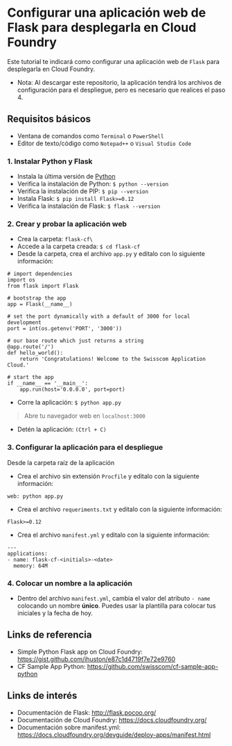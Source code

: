 # Configurar una aplicación web de Flask para desplegarla en Cloud Foundry

Este tutorial te indicará como configurar una aplicación web de `Flask` para desplegarla en Cloud Foundry.

* Nota: Al descargar este repositorio, la aplicación tendrá los archivos de configuración para el despliegue, pero es necesario que realices el paso 4.

## Requisitos básicos
* Ventana de comandos como `Terminal` o `PowerShell`
* Editor de texto/código como `Notepad++` o `Visual Studio Code`

### 1. Instalar Python y Flask
* Instala la última versión de [Python](https://www.python.org/downloads/)
* Verifica la instalación de Python: `$ python --version`
* Verifica la instalación de PIP: `$ pip --version`
* Instala Flask: `$ pip install Flask>=0.12`
* Verifica la instalación de Flask: `$ flask --version`

### 2. Crear y probar la aplicación web
* Crea la carpeta: `flask-cf\`
* Accede a la carpeta creada: `$ cd flask-cf`
* Desde la carpeta, crea el archivo `app.py` y editalo con lo siguiente información:
```
# import dependencies
import os
from flask import Flask

# bootstrap the app
app = Flask(__name__)

# set the port dynamically with a default of 3000 for local development
port = int(os.getenv('PORT', '3000'))

# our base route which just returns a string
@app.route('/')
def hello_world():
    return 'Congratulations! Welcome to the Swisscom Application Cloud.'

# start the app
if __name__ == '__main__':
    app.run(host='0.0.0.0', port=port)
```
* Corre la aplicación: `$ python app.py`
> Abre tu navegador web en `localhost:3000`
* Detén la aplicación: `(Ctrl + C)`

### 3. Configurar la aplicación para el despliegue
Desde la carpeta raíz de la aplicación
* Crea el archivo sin extensión `Procfile` y editalo con la siguiente información:
```
web: python app.py
```
* Crea el archivo `requeriments.txt` y editalo con la siguiente información:
```
Flask>=0.12
```
* Crea el archivo `manifest.yml` y editalo con la siguiente información:
```
---
applications:
- name: flask-cf-<initials>-<date>
  memory: 64M
```

### 4. Colocar un nombre a la aplicación
* Dentro del archivo `manifest.yml`, cambia el valor del atributo `- name` colocando un nombre **único**. Puedes usar la plantilla para colocar tus iniciales y la fecha de hoy.

## Links de referencia
* Simple Python Flask app on Cloud Foundry: https://gist.github.com/ihuston/e87c1d4719f7e72e9760
* CF Sample App Python: https://github.com/swisscom/cf-sample-app-python

## Links de interés
* Documentación de Flask: http://flask.pocoo.org/
* Documentación de Cloud Foundry: https://docs.cloudfoundry.org/ 
* Documentación sobre manifest.yml: https://docs.cloudfoundry.org/devguide/deploy-apps/manifest.html